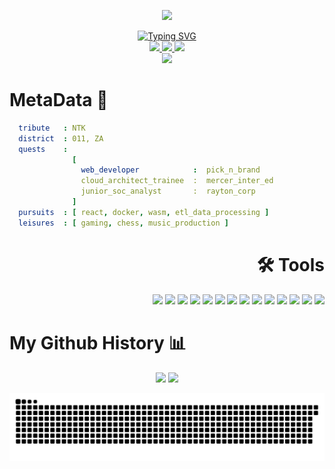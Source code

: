 <p align="center">
  <img src="https://capsule-render.vercel.app/api?type=waving&height=100&color=gradient&textBg=false&fontAlign=50&animation=twinkling&descAlign=16&descAlignY=74&section=header&fontColor=black&fontAlignY=50&reversal=true"/>
</p>
<div align="center">
  <a href="https://git.io/typing-svg"><img src="https://readme-typing-svg.demolab.com?font=Anonymous+Pro&weight=500&size=30&pause=1000&color=d99c9c&center=true&width=460&lines=H3LL0+FRI3N8;W3LC0M3+70+%2F%5C%2F%5CY+D0M41N+X_X;3NJ0Y+(%3A" alt="Typing SVG" /></a></div>
<div class="Links" align="center" >
    <a href="https://medium.com/@ntokozovilakazi36">
    <img height="50" src="https://github.com/user-attachments/assets/1ab4d31a-3c72-46a4-a9d2-8c595cca7cbc"/>
  </a>
  <a href="https://www.linkedin.com/in/ntokozovilakazi-back-end-developer">
    <img height="50" src="https://github.com/user-attachments/assets/40193902-a42e-40f8-b55b-db1b72ce642c"/>
  </a>
  <a href="https://dev.to/sprusrxeroxx">
    <img height="50" src="https://github.com/user-attachments/assets/225139af-c447-4122-8efb-74f54bfdfd89"/>
  </a>
</div>
<div class="giF" align="center" >
  <img src="https://media3.giphy.com/media/v1.Y2lkPTc5MGI3NjExNjBlZnoyM3ZwOTVvZnJseXgzbmNqeHhpNm4yZjZxMGN4djc5eXllYiZlcD12MV9pbnRlcm5hbF9naWZfYnlfaWQmY3Q9Zw/l4FGo2HgcJHi4prFK/giphy.gif"/>
</div>

<h1> MetaData 👾 </h1>

<div class="Bio">
  
```yaml
  tribute   : NTK
  district  : 011, ZA
  quests    :
              [ 
                web_developer            :  pick_n_brand
                cloud_architect_trainee  :  mercer_inter_ed
                junior_soc_analyst       :  rayton_corp
              ]
  pursuits  : [ react, docker, wasm, etl_data_processing ]
  leisures  : [ gaming, chess, music_production ]
```
</div>

<h1 align="right">🛠️ Tools </h1>

<div class="Tools" align="right">
  
  <img height="50" src="https://github.com/user-attachments/assets/7745ef9a-4f0d-48d6-bcf8-3f9994209387"/>
  <img height="50" src="https://cdn.jsdelivr.net/gh/devicons/devicon@latest/icons/nodejs/nodejs-original-wordmark.svg"/>
  <img height="50" src="https://cdn.jsdelivr.net/gh/devicons/devicon@latest/icons/mongodb/mongodb-original-wordmark.svg"/>
  <img height="50" src="https://github.com/user-attachments/assets/5a80de32-7795-4338-92fa-43cd54d0f5e4/>
  <img height="50" src="https://github.com/user-attachments/assets/6843f877-a5a1-4351-a9c2-a987f63a6bfd"/>
  <img height="50" src="https://github.com/user-attachments/assets/a9961048-fecd-4846-ad2a-d2459c2a04d0"/>
  <img height="50" src="https://github.com/user-attachments/assets/58c9d91c-8263-4992-8ed6-8bad2359bd62"/>
  <img height="50" src="https://github.com/user-attachments/assets/12726292-4c71-43f2-b75b-588196372957"/>
  <img height="50" src="https://github.com/user-attachments/assets/43ee1569-ca74-4045-bb28-30152fd01c5c"/>
  <img height="50" src="https://cdn.jsdelivr.net/gh/devicons/devicon@latest/icons/azure/azure-original.svg"/>
  <img height="50" src="https://github.com/user-attachments/assets/9013bb6f-8dcd-4458-935d-b6333aadf330"/>
  <img height="50" src="https://github.com/user-attachments/assets/8cdee4f1-2bfc-4b78-ae58-60bc747e45d3"/>
  <img height="50" src="https://github.com/user-attachments/assets/005d9f81-5952-455a-8e0f-c8fc40922e65"/>
  <img height="50" src="https://cdn.jsdelivr.net/gh/devicons/devicon@latest/icons/c/c-original.svg"/>
  <img height="50" src="https://cdn.jsdelivr.net/gh/devicons/devicon@latest/icons/bash/bash-original.svg"/>
</div>

<h1> My Github History 📊 </h1>

<div class="cards" align="center">
<img src="https://github-readme-stats.vercel.app/api?username=sprusrxeroxx&theme=swift&card_width=600#gh-light-mode-only" />
<img src="https://github-readme-stats.vercel.app/api/top-langs/?username=sprusrxeroxx&layout=compact"/>
</div>

![Snake animation](https://github.com/sprusrxeroxx/sprusrxeroxx/blob/output/github-contribution-grid-snake.svg)
